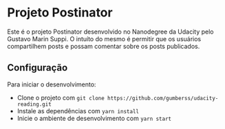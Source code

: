 # Projeto Postinator

Este é o projeto Postinator desenvolvido no Nanodegree da Udacity pelo Gustavo Marin Suppi. O intuíto do mesmo é permitir que os usuários compartilhem posts e possam comentar sobre os posts publicados.

## Configuração

Para iniciar o desenvolvimento:

* Clone o projeto com `git clone https://github.com/gumberss/udacity-reading.git`
* Instale as dependências com `yarn install`
* Inicie o ambiente de desenvolvimento com `yarn start`

